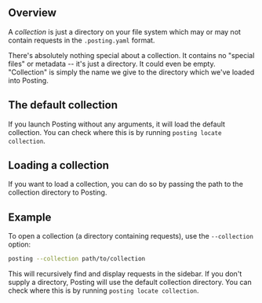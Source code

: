 ## Overview

A *collection* is just a directory on your file system which may or may not contain requests in the `.posting.yaml` format.

There's absolutely nothing special about a collection.
It contains no "special files" or metadata -- it's just a directory.
It could even be empty.
"Collection" is simply the name we give to the directory which we've loaded into Posting.

## The default collection

If you launch Posting without any arguments, it will load the default collection.
You can check where this is by running `posting locate collection`.

## Loading a collection

If you want to load a collection, you can do so by passing the path to the collection directory to Posting.

## Example



To open a collection (a directory containing requests), use the `--collection` option:

```bash
posting --collection path/to/collection
```

This will recursively find and display requests in the sidebar.
If you don't supply a directory, Posting will use the default collection directory.
You can check where this is by running `posting locate collection`.